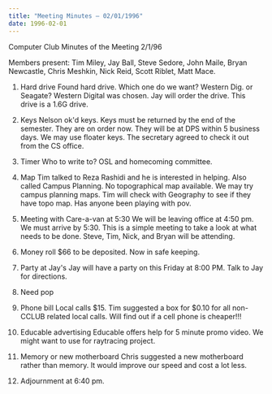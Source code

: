 ```yaml
---
title: "Meeting Minutes – 02/01/1996"
date: 1996-02-01
---
```

Computer Club Minutes of the Meeting 2/1/96 </p><p>
Members present: Tim Miley, Jay Ball, Steve Sedore, John Maile, Bryan Newcastle, Chris Meshkin, Nick Reid, Scott Riblet, Matt Mace. </p><p>
1) Hard drive    Found hard drive.  Which one do we want?  Western Dig. or Seagate?  Western Digital was chosen.  Jay will order the drive.  This drive is a 1.6G drive. </p><p>
2) Keys    Nelson ok'd keys.  Keys must be returned by the end of the semester.  They are on order now.  They will be at DPS within 5 business days.  We may use floater keys.  The secretary agreed to check it out from the CS office. </p><p>
3) Timer    Who to write to?  OSL and homecoming committee.   </p><p>
4) Map    Tim talked to Reza Rashidi and he is interested in helping.  Also called Campus Planning.  No topographical map available.  We may try campus planning maps.  Tim will check with Geography to see if they have topo map.      Has anyone been playing with pov. </p><p>
5) Meeting with Care-a-van at 5:30    We will be leaving office at 4:50 pm.  We must arrive by 5:30.  This is a simple meeting to take a look at what needs to be done.  Steve, Tim, Nick, and Bryan will be attending. </p><p>
6) Money roll    $66 to be deposited.  Now in safe keeping. </p><p>
7) Party at Jay's    Jay will have a party on this Friday at 8:00 PM.  Talk to Jay for directions. </p><p>
8) Need pop </p><p>
9) Phone bill    Local calls $15.  Tim suggested a box for $0.10 for all non-CCLUB related local calls.  Will find out if a cell phone is cheaper!!! </p><p>
10) Educable advertising     Educable offers help for 5 minute promo video.  We might want to use for raytracing project. </p><p>
11) Memory or new motherboard     Chris suggested a new motherboard rather than memory.  It would improve our speed and cost a lot less.   </p><p>
12) Adjournment at 6:40 pm. </p><p>
</p>

